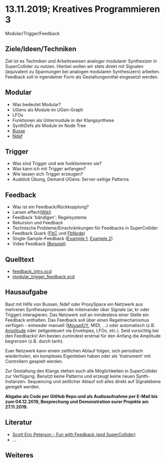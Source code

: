 # 13.11.2019; Kreatives Programmieren 3

Modular/Trigger/Feedback

## Ziele/Ideen/Techniken

Ziel ist es Techniken und Arbeitsweisen analoger modularer Synthesizer in SuperCollider zu nutzen. Hierbei wollen wir stets direkt mit Signalen (äquivalent zu Spannungen bei analogen modularen Synthesizern) arbeiten. Feedback soll in irgendeiner Form als Gestaltungsmittel eingesetzt werden.

## Modular

* Was bedeutet Modular?
* UGens als Module im UGen-Graph
* LFOs
* Funktionen als Untermodule in der Klangsynthese
* SynthDefs als Module im Node Tree
* [Busse](http://doc.sccode.org/Classes/Bus.html)
* [Ndef](http://doc.sccode.org/Classes/Ndef.html)

## Trigger

* Was sind Trigger und wie funktionieren sie?
* Was kann ich mit Trigger anfangen?
* Wie lassen sich Trigger erzeugen?
* Ausblick Übung, Demand UGens: Server-seitige Patterns

## Feedback

* Was ist ein Feedback/Rückkopplung?
* Larsen effect([Wiki](https://en.wikipedia.org/wiki/Audio_feedback))
* Feedback 'bändigen'; Regelsysteme
* Rekursion und Feedback
* Technische Probleme/Einschränkungen für Feedbacks in SuperCollider
* Feedback Quark ([FbC](http://quark.sccode.org/Feedback/Fb.html) und [FbNode](http://quark.sccode.org/Feedback/FbNode.html))
* Single-Sample-Feedback ([Example 1](https://github.com/supercollider/supercollider/blob/develop/examples/demonstrations/single_sample_feedback.scd), [Example 2](https://github.com/supercollider/supercollider/blob/develop/examples/demonstrations/single_sample_feedback_02.scd))
* Video Feedback [(Beispiel)](https://www.youtube.com/watch?v=WS8v6jKPP68)

## Quelltext

* [feedback_intro.scd](feedback_intro.scd)
* [modular_trigger_feedback.scd](modular_trigger_feedback.scd)

## Hausaufgabe

Baut mit Hilfe von Bussen, Ndef oder ProxySpace ein Netzwerk aus mehreren Syntheseprozessen die miteinander über Signale (ar, kr oder Trigger) interagieren. Das Netzwerk soll an mindestens einer Stelle ein Feedback enthalten. Das Feedback soll über einen Regelmechanismus verfügen - entweder manuell ([MouseX/Y](http://doc.sccode.org/Classes/MouseX.html), MIDI, ...) oder automatisch (z.B. [Amplitude](http://doc.sccode.org/Classes/Amplitude.html) oder zeitgesteuert via Envelopes, LFOs, etc.). Seid vorsichtig bei den Feedbacks! Am besten zumindest erstmal für den Anfang die Amplitude begrenzen (z.B. durch tanh).

Euer Netzwerk kann einem zeitlichen Ablauf folgen, sich periodisch wiederholen, ein komplexes Eigenleben haben oder als 'Instrument' mit Controllern gespielt werden.

Zur Gestaltung des Klangs stehen euch alle Möglichkeiten in SuperCollider zur Verfügung. Benutzt keine Patterns und erzeugt keine neuen Synth-Instanzen. Sequencing und zeitlicher Ablauf soll alles direkt auf Signalebene geregelt werden.

**Abgabe als Code per GitHub Repo und als Audioaufnahme per E-Mail bis zum 04.12.2019, Besprechung und Demonstration eurer Projekte am 27.11.2019.**

## Literatur

* [Scott Eric Peterson - Fun with Feedback (and SuperCollider)](https://scacinto.wordpress.com/2010/12/02/fun-with-feedback-and-supercollider/)
* ...

## Weiteres